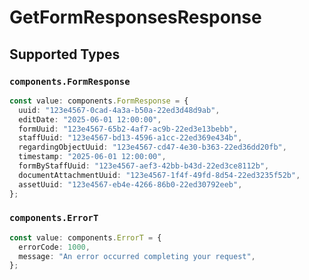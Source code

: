 # GetFormResponsesResponse


## Supported Types

### `components.FormResponse`

```typescript
const value: components.FormResponse = {
  uuid: "123e4567-0cad-4a3a-b50a-22ed3d48d9ab",
  editDate: "2025-06-01 12:00:00",
  formUuid: "123e4567-65b2-4af7-ac9b-22ed3e13bebb",
  staffUuid: "123e4567-bd13-4596-a1cc-22ed369e434b",
  regardingObjectUuid: "123e4567-cd47-4e30-b363-22ed36dd20fb",
  timestamp: "2025-06-01 12:00:00",
  formByStaffUuid: "123e4567-aef3-42bb-b43d-22ed3ce8112b",
  documentAttachmentUuid: "123e4567-1f4f-49fd-8d54-22ed3235f52b",
  assetUuid: "123e4567-eb4e-4266-86b0-22ed30792eeb",
};
```

### `components.ErrorT`

```typescript
const value: components.ErrorT = {
  errorCode: 1000,
  message: "An error occurred completing your request",
};
```

